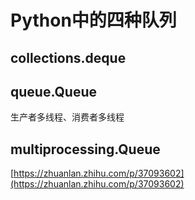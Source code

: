 
# Python中的四种队列

## collections.deque

## queue.Queue
生产者多线程、消费者多线程

## 

## multiprocessing.Queue

[https://zhuanlan.zhihu.com/p/37093602](https://zhuanlan.zhihu.com/p/37093602)
<!--stackedit_data:
eyJoaXN0b3J5IjpbLTIwMTIzMTQwMDddfQ==
-->